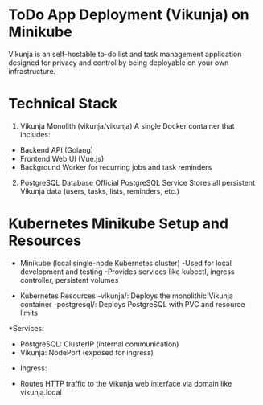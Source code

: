 # ToDo App Deployment (Vikunja) on Minikube

Vikunja is an self-hostable to-do list and task management application designed for privacy and control by being deployable on your own infrastructure.

# Technical Stack

1. Vikunja Monolith (vikunja/vikunja)
A single Docker container that includes:
* Backend API (Golang)
* Frontend Web UI (Vue.js)
* Background Worker for recurring jobs and task reminders

2. PostgreSQL Database
Official PostgreSQL Service
Stores all persistent Vikunja data (users, tasks, lists, reminders, etc.)

 # Kubernetes Minikube Setup and Resources
 
* Minikube (local single-node Kubernetes cluster)
 -Used for local development and testing
 -Provides services like kubectl, ingress controller, persistent volumes

* Kubernetes Resources
-vikunja/: Deploys the monolithic Vikunja container
-postgresql/: Deploys PostgreSQL with PVC and resource limits

*Services:

- PostgreSQL: ClusterIP (internal communication)
- Vikunja: NodePort (exposed for ingress)

* Ingress:

- Routes HTTP traffic to the Vikunja web interface via domain like vikunja.local
